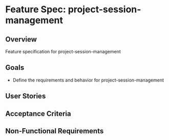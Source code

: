 # Feature Spec: project-session-management

## Overview
Feature specification for project-session-management

## Goals
- Define the requirements and behavior for project-session-management

## User Stories
<!-- Add user stories here -->

## Acceptance Criteria
<!-- Add acceptance criteria here -->

## Non-Functional Requirements
<!-- Add non-functional requirements here -->
